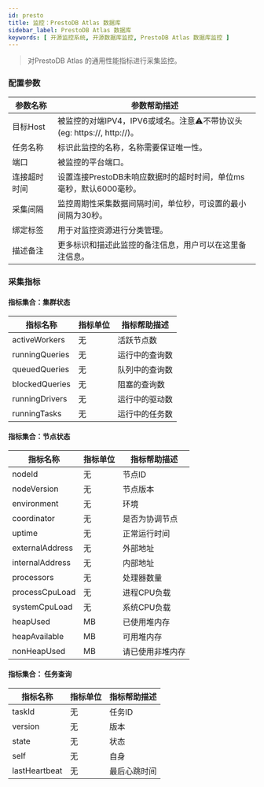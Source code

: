 ```yaml
---
id: presto
title: 监控：PrestoDB Atlas 数据库
sidebar_label: PrestoDB Atlas 数据库
keywords: [ 开源监控系统, 开源数据库监控, PrestoDB Atlas 数据库监控 ]
---
```

> 对PrestoDB Atlas 的通用性能指标进行采集监控。

### 配置参数


| 参数名称   | 参数帮助描述                                      |
|--------|---------------------------------------------|
| 目标Host | 被监控的对端IPV4，IPV6或域名。注意⚠️不带协议头(eg: https://, http://)。 |
| 任务名称   | 标识此监控的名称，名称需要保证唯一性。                         |
| 端口     | 被监控的平台端口。                                   |
| 连接超时时间 | 设置连接PrestoDB未响应数据时的超时时间，单位ms毫秒，默认6000毫秒。            |
| 采集间隔   | 监控周期性采集数据间隔时间，单位秒，可设置的最小间隔为30秒。             |
| 绑定标签   | 用于对监控资源进行分类管理。                              |
| 描述备注   | 更多标识和描述此监控的备注信息，用户可以在这里备注信息。                |

### 采集指标

#### 指标集合：集群状态


| 指标名称         | 指标单位 | 指标帮助描述                  |
| ---------------- | -------- | ----------------------------- |
| activeWorkers          | 无       | 活跃节点数              |
| runningQueries       | 无       | 运行中的查询数                 |
| queuedQueries          | 无       | 队列中的查询数                     |
| blockedQueries        | 无       | 阻塞的查询数     |
| runningDrivers | 无       | 运行中的驱动数 |
| runningTasks | 无       | 运行中的任务数 |


#### 指标集合：节点状态


| 指标名称    | 指标单位 | 指标帮助描述                       |
| ----------- |------| ---------------------------------- |
| nodeId    | 无    | 节点ID |
| nodeVersion  | 无    | 节点版本                       |
| environment | 无    | 环境                             |
| coordinator | 无    | 是否为协调节点                             |
| uptime | 无    | 正常运行时间                             |
| externalAddress | 无    | 外部地址                            |
| internalAddress | 无    | 内部地址                             |
| processors | 无    | 处理器数量                            |
| processCpuLoad | 无    | 进程CPU负载                            |
| systemCpuLoad | 无    | 系统CPU负载                            |
| heapUsed | MB   | 已使用堆内存                            |
| heapAvailable | MB   | 可用堆内存                            |
| nonHeapUsed | MB   | 请已使用非堆内存                            |

#### 指标集合： 任务查询

| 指标名称                  | 指标单位 | 指标帮助描述       |
| ------------------------- | -------- | ------------------ |
| taskId      | 无       | 任务ID |
| version    | 无       | 版本       |
| state | 无       | 状态     |
| self | 无       | 自身     |
| lastHeartbeat | 无       | 最后心跳时间     |
